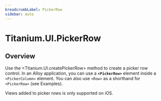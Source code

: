 ```yaml
---
breadcrumbLabel: PickerRow
sidebar: auto
---
```


# Titanium.UI.PickerRow

<ProxySummary/>

## Overview

Use the <Titanium.UI.createPickerRow> method to create a picker row control. In an Alloy application,
you can use a **`<PickerRow>`** element inside a `<PickerColumn>` element. You can also use `<Row>`
as a shorthand for `<PickerRow>` (see Examples).

Views added to picker rows is only supported on iOS.

<ApiDocs/>

